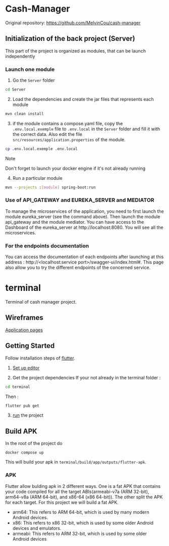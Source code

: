 # Cash-Manager

Original repository: https://github.com/MelvinCou/cash-manager

## Initialization of the back project (Server)

This part of the project is organized as modules, that can be launch independently

### Launch one module

1. Go the `Server` folder

```sh
cd Server
```

2. Load the dependencies and create the jar files that represents each module

```sh
mvn clean install
```

3. if the module contains a compose.yaml file, copy the `.env.local.exemple` file to `.env.local` in the `Server` folder and fill it with the correct data. Also edit the file `src/resources/application.properties` of the module.

```sh
cp .env.local.exemple .env.local
```

> [!Note]
> Don't forget to launch your docker engine if it's not already running

4. Run a particular module

```sh
mvn --projects :[module] spring-boot:run 
```

### Use of API_GATEWAY and EUREKA_SERVER and MEDIATOR
To manage the microservices of the application, you need to first launch the module eureka_server (see the command above).
Then launch the module api_gateway and the module mediator.
You can have access to the Dashboard of the eureka_server at http://localhost:8080. You will see all the microservices.

### For the endpoints documentation
You can access the documentation of each endpoints after launching at this address : http://<localhost:service port>/swagger-ui/index.html#. This page also allow you to try the different endpoints of the concerned service.


# terminal

Terminal of cash manager project.

## Wireframes

[Application pages](https://www.figma.com/file/qCPhOBykgLhAbbLjAXzRj1/T-DEV-700-Cash-Manager?type=design&node-id=35%3A0&mode=design&t=5Ltb4mmC2RZlxf5R-1)

## Getting Started

Follow installation steps of [flutter](https://docs.flutter.dev/get-started/install).

1. [Set up editor](https://docs.flutter.dev/get-started/test-drive)

2. Get the project dependencies
If your not already in the terminal folder :

```sh
cd terminal
```
Then :

```sh
flutter pub get
```

3. [run](https://docs.flutter.dev/get-started/test-drive?tab=terminal) the project


## Build APK

In the root of the project do

```
docker compose up
```

This will build your apk in `terminal/build/app/outputs/flutter-apk`.

### APK

Flutter allow bulding apk in 2 different ways. One is a fat APK that contains your code compiled for all the target ABIs(armeabi-v7a (ARM 32-bit), arm64-v8a (ARM 64-bit), and x86-64 (x86 64-bit)). The other split the APK for each target. For this project we will build a fat APK.

- arm64: This refers to ARM 64-bit, which is used by many modern Android devices.
- x86: This refers to x86 32-bit, which is used by some older Android devices and emulators.
- armeabi: This refers to ARM 32-bit, which is used by some older Android devices